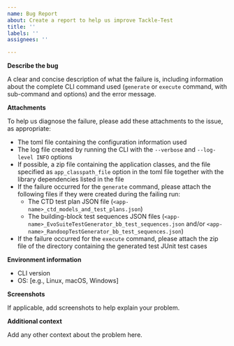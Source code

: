 ```yaml
---
name: Bug Report
about: Create a report to help us improve Tackle-Test
title: ''
labels: ''
assignees: ''

---
```


**Describe the bug**

A clear and concise description of what the failure is, including information about
the complete CLI command used (`generate` or `execute` command, with sub-command and options)
and the error message. 

**Attachments**

To help us diagnose the failure, please add these attachments to the issue, as appropriate:

- The toml file containing the configuration information used
- The log file created by running the CLI with the `--verbose` and `--log-level INFO` options
- If possible, a zip file containing the application classes, and the file specified as
  `app_classpath_file` option in the toml file together with the library dependencies listed
  in the file
- If the failure occurred for the `generate` command, please attach the following files if
  they were created during the failing run:
    - The CTD test plan JSON file (`<app-name>_ctd_models_and_test_plans.json`)
    - The building-block test sequences JSON files (`<app-name>_EvoSuiteTestGenerator_bb_test_sequences.json`
      and/or `<app-name>_RandoopTestGenerator_bb_test_sequences.json`)
- If the failure occurred for the `execute` command, please attach the zip file of the directory
  containing the generated test JUnit test cases

**Environment information**

 - CLI version
 - OS: [e.g., Linux, macOS, Windows]

**Screenshots**

If applicable, add screenshots to help explain your problem.

**Additional context**

Add any other context about the problem here.
